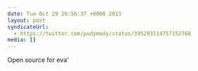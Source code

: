 ```yaml
---
date: Tue Oct 29 20:56:37 +0000 2013
layout: post
syndicateUrl:
  - https://twitter.com/pudymody/status/395293114757152768
media: []
---
```

Open source for eva'


